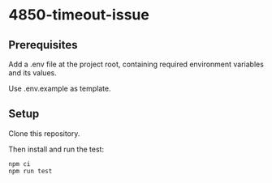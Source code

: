 # 4850-timeout-issue

## Prerequisites

Add a .env file at the project root, containing required environment variables and its values.

Use .env.example as template.

## Setup

Clone this repository.

Then install and run the test:

```
npm ci
npm run test
```
